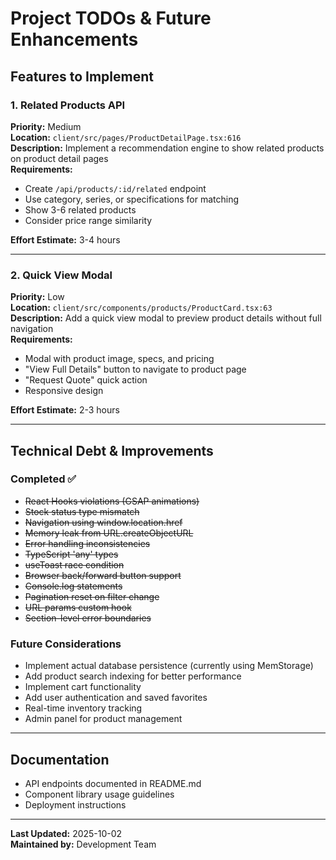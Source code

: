 # Project TODOs & Future Enhancements

## Features to Implement

### 1. Related Products API
**Priority:** Medium  
**Location:** `client/src/pages/ProductDetailPage.tsx:616`  
**Description:** Implement a recommendation engine to show related products on product detail pages  
**Requirements:**
- Create `/api/products/:id/related` endpoint
- Use category, series, or specifications for matching
- Show 3-6 related products
- Consider price range similarity

**Effort Estimate:** 3-4 hours

---

### 2. Quick View Modal
**Priority:** Low  
**Location:** `client/src/components/products/ProductCard.tsx:63`  
**Description:** Add a quick view modal to preview product details without full navigation  
**Requirements:**
- Modal with product image, specs, and pricing
- "View Full Details" button to navigate to product page
- "Request Quote" quick action
- Responsive design

**Effort Estimate:** 2-3 hours

---

## Technical Debt & Improvements

### Completed ✅
- ~~React Hooks violations (GSAP animations)~~
- ~~Stock status type mismatch~~
- ~~Navigation using window.location.href~~
- ~~Memory leak from URL.createObjectURL~~
- ~~Error handling inconsistencies~~
- ~~TypeScript 'any' types~~
- ~~useToast race condition~~
- ~~Browser back/forward button support~~
- ~~Console.log statements~~
- ~~Pagination reset on filter change~~
- ~~URL params custom hook~~
- ~~Section-level error boundaries~~

### Future Considerations
- Implement actual database persistence (currently using MemStorage)
- Add product search indexing for better performance
- Implement cart functionality
- Add user authentication and saved favorites
- Real-time inventory tracking
- Admin panel for product management

---

## Documentation
- API endpoints documented in README.md
- Component library usage guidelines
- Deployment instructions

---

**Last Updated:** 2025-10-02  
**Maintained by:** Development Team

